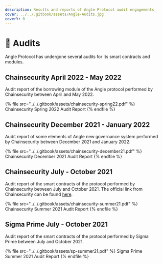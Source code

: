 ```yaml
---
description: Results and reports of Angle Protocol audit engagements
cover: ../../.gitbook/assets/Angle-Audits.jpg
coverY: 0
---
```


# 🔐 Audits

Angle Protocol has undergone several audits for its smart contracts and modules.

## Chainsecurity April 2022 - May 2022

Audit report of the borrowing module of the Angle protocol performed by Chainsecurity between April and May 2022.

{% file src="../../.gitbook/assets/chainsecurity-spring22.pdf" %}
Chainsecurity Spring 2022 Audit Report
{% endfile %}

## Chainsecurity December 2021 - January 2022

Audit report of some elements of Angle new governance system performed by Chainsecurity between December 2021 and January 2022.

{% file src="../../.gitbook/assets/chainsecurity-december21.pdf" %}
Chainsecurity December 2021 Audit Report
{% endfile %}

## Chainsecurity July - October 2021

Audit report of the smart contracts of the protocol performed by Chainsecurity between July and October 2021. The official link from Chainsecurity can be found [here](https://chainsecurity.com/security-audit/angle-protocol/).

{% file src="../../.gitbook/assets/chainsecurity-summer21.pdf" %}
Chainsecurity Summer 2021 Audit Report
{% endfile %}

## Sigma Prime July - October 2021

Audit report of the smart contracts of the protocol performed by Sigma Prime between July and October 2021.

{% file src="../../.gitbook/assets/sp-summer21.pdf" %}
Sigma Prime Summer 2021 Audit Report
{% endfile %}
